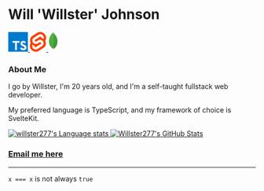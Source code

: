 # Will 'Willster' Johnson

<a href="https://typescriptlang.org/">
  <img
    height="40"
    alt="TypeScript"
    src="assets/typescript.png"
  />
<a />
<a href="https://svelte.dev/">
  <img
    height="40"
    alt="Svelte"
    src="assets/svelte.png"
  />
<a />
<a href="https://mongodb.com/">
  <img
    height="40"
    alt="Mongo DB"
    src="assets/mongo.png"
  />
<a />

### About Me

I go by Willster, I'm 20 years old, and I'm a self-taught fullstack web developer.

My preferred language is TypeScript, and my framework of choice is SvelteKit.

<a href="https://github.com/anuraghazra/github-readme-stats">
  <img
    height="200"
    alt="willster277's Language stats"
    src="https://github-readme-stats-git-master-rstaa-rickstaa.vercel.app/api/top-langs/?username=willster277&layout=compact&theme=github_dark&role=OWNER,COLLABORATOR"
  />
</a>
<a href="https://github.com/anuraghazra/github-readme-stats">
  <img
    height="200"
    alt="Willster277's GitHub Stats"
    src="https://github-readme-stats-git-master-rstaa-rickstaa.vercel.app/api?username=willster277&count_private=true&show_icons=true&theme=github_dark&role=OWNER,COLLABORATOR"
  />
</a>

### [Email me here](mailto:willster+github-readme@willsterjohnson.com)

---

`x === x` is not always `true` <!-- `const x = 0/0;` (or any other NaN) -->
